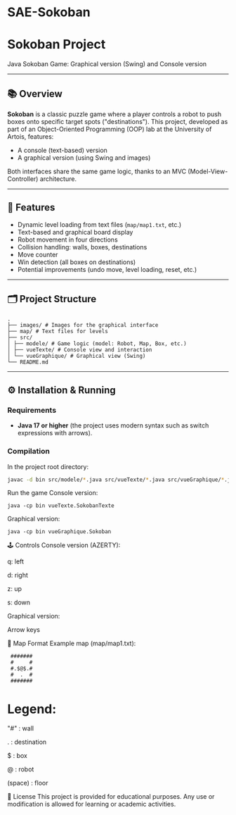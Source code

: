 # SAE-Sokoban

# Sokoban Project

Java Sokoban Game: Graphical version (Swing) and Console version

---

## 📚 Overview

**Sokoban** is a classic puzzle game where a player controls a robot to push boxes onto specific target spots ("destinations"). This project, developed as part of an Object-Oriented Programming (OOP) lab at the University of Artois, features:

- A console (text-based) version  
- A graphical version (using Swing and images)

Both interfaces share the same game logic, thanks to an MVC (Model-View-Controller) architecture.

---

## 🚀 Features

- Dynamic level loading from text files (`map/map1.txt`, etc.)
- Text-based and graphical board display
- Robot movement in four directions
- Collision handling: walls, boxes, destinations
- Move counter
- Win detection (all boxes on destinations)
- Potential improvements (undo move, level loading, reset, etc.)

---

## 🗂️ Project Structure
```
.
├── images/ # Images for the graphical interface
├── map/ # Text files for levels
├── src/
│ ├── modele/ # Game logic (model: Robot, Map, Box, etc.)
│ ├── vueTexte/ # Console view and interaction
│ └── vueGraphique/ # Graphical view (Swing)
└── README.md
```


---

## ⚙️ Installation & Running

### Requirements

- **Java 17 or higher** (the project uses modern syntax such as switch expressions with arrows).

### Compilation

In the project root directory:

```bash
javac -d bin src/modele/*.java src/vueTexte/*.java src/vueGraphique/*.java
```
Run the game
Console version:
```
java -cp bin vueTexte.SokobanTexte
```
Graphical version:
```
java -cp bin vueGraphique.Sokoban
```
🕹️ Controls
Console version (AZERTY):

q: left

d: right

z: up

s: down

Graphical version:

Arrow keys

📄 Map Format
Example map (map/map1.txt):

```
 #######
 #     #
 #.$@$.#
 #  .  #
 #######
```
# Legend:

"#" : wall

. : destination

$ : box

@ : robot

(space) : floor

📃 License
This project is provided for educational purposes. Any use or modification is allowed for learning or academic activities.

